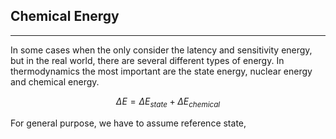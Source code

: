 ## Chemical Energy
-------------------

In some cases when the only consider the latency and sensitivity energy, but in the real world, there are several different types of energy. In thermodynamics the most important are the state energy, nuclear energy and chemical energy.



$$ \Delta E =  \Delta E_{state}  + \Delta E_{chemical} $$

For general purpose, we have to assume reference state, 